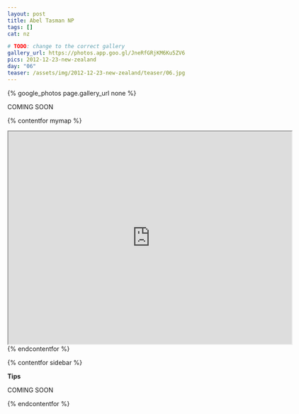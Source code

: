 ```yaml
---
layout: post
title: Abel Tasman NP
tags: []
cat: nz

# TODO: change to the correct gallery
gallery_url: https://photos.app.goo.gl/JneRfGRjKM6Ku5ZV6
pics: 2012-12-23-new-zealand
day: "06"
teaser: /assets/img/2012-12-23-new-zealand/teaser/06.jpg
---
```


{% google_photos page.gallery_url none %}

COMING SOON


{% contentfor mymap %}
<iframe src="https://www.google.com/maps/d/embed?mid=1M66T_sysmwCj8Xuo4YKMeNtko5Q&ehbc=2E312F" width="640" height="480"></iframe>
{% endcontentfor %}

{% contentfor sidebar %}

**Tips**  

COMING SOON

{% endcontentfor %}